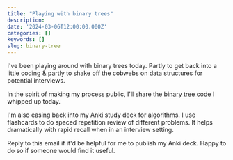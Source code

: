 ```yaml
---
title: "Playing with binary trees"
description:
date: '2024-03-06T12:00:00.000Z'
categories: []
keywords: []
slug: binary-tree
---
```


I've been playing around with binary trees today. Partly to get back into a little coding & partly to shake off the cobwebs on data structures for potential interviews.

In the spirit of making my process public, I'll share the [binary tree code](https://gist.github.com/bennett39/9cd9d44fdbb0a495a60f721336cffd4c) I whipped up today.

I'm also easing back into my Anki study deck for algorithms. I use flashcards to do spaced repetition review of different problems. It helps dramatically with rapid recall when in an interview setting.

Reply to this email if it'd be helpful for me to publish my Anki deck. Happy to do so if someone would find it useful.
